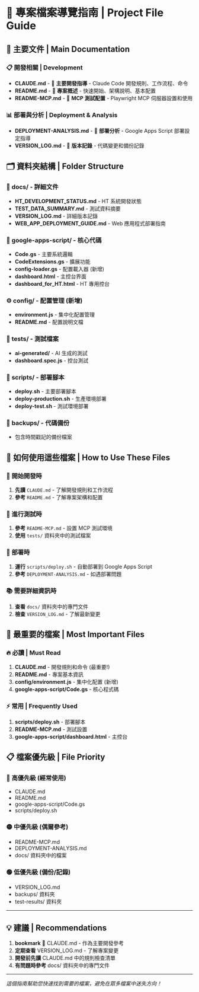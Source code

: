# 📁 專案檔案導覽指南 | Project File Guide

## 🎯 **主要文件 | Main Documentation**

### 📋 **開發相關 | Development**
- **CLAUDE.md** - 🎯 **主要開發指導** - Claude Code 開發規則、工作流程、命令
- **README.md** - 📖 **專案概述** - 快速開始、架構說明、基本配置
- **README-MCP.md** - 🤖 **MCP 測試配置** - Playwright MCP 伺服器設置和使用

### 📊 **部署與分析 | Deployment & Analysis**
- **DEPLOYMENT-ANALYSIS.md** - 🚀 **部署分析** - Google Apps Script 部署設定指導
- **VERSION_LOG.md** - 📝 **版本記錄** - 代碼變更和備份記錄

## 🗂️ **資料夾結構 | Folder Structure**

### 📁 **docs/** - 詳細文件
- **HT_DEVELOPMENT_STATUS.md** - HT 系統開發狀態
- **TEST_DATA_SUMMARY.md** - 測試資料摘要
- **VERSION_LOG.md** - 詳細版本記錄
- **WEB_APP_DEPLOYMENT_GUIDE.md** - Web 應用程式部署指南

### 🔧 **google-apps-script/** - 核心代碼
- **Code.gs** - 主要系統邏輯
- **CodeExtensions.gs** - 擴展功能
- **config-loader.gs** - 配置載入器 (新增)
- **dashboard.html** - 主控台界面
- **dashboard_for_HT.html** - HT 專用控台

### ⚙️ **config/** - 配置管理 (新增)
- **environment.js** - 集中化配置管理
- **README.md** - 配置說明文檔

### 🧪 **tests/** - 測試檔案
- **ai-generated/** - AI 生成的測試
- **dashboard.spec.js** - 控台測試

### 🚀 **scripts/** - 部署腳本
- **deploy.sh** - 主要部署腳本
- **deploy-production.sh** - 生產環境部署
- **deploy-test.sh** - 測試環境部署

### 💾 **backups/** - 代碼備份
- 包含時間戳記的備份檔案

## 🎯 **如何使用這些檔案 | How to Use These Files**

### 🚀 **開始開發時**
1. **先讀** `CLAUDE.md` - 了解開發規則和工作流程
2. **參考** `README.md` - 了解專案架構和配置

### 🧪 **進行測試時**
1. **參考** `README-MCP.md` - 設置 MCP 測試環境
2. **使用** `tests/` 資料夾中的測試檔案

### 🚀 **部署時**
1. **運行** `scripts/deploy.sh` - 自動部署到 Google Apps Script
2. **參考** `DEPLOYMENT-ANALYSIS.md` - 如遇部署問題

### 📚 **需要詳細資訊時**
1. **查看** `docs/` 資料夾中的專門文件
2. **檢查** `VERSION_LOG.md` - 了解最新變更

## 🎯 **最重要的檔案 | Most Important Files**

### 🔥 **必讀 | Must Read**
1. **CLAUDE.md** - 開發規則和命令 (最重要!)
2. **README.md** - 專案基本資訊
3. **config/environment.js** - 集中化配置 (新增)
4. **google-apps-script/Code.gs** - 核心程式碼

### ⚡ **常用 | Frequently Used**
1. **scripts/deploy.sh** - 部署腳本
2. **README-MCP.md** - 測試設置
3. **google-apps-script/dashboard.html** - 主控台

## 📋 **檔案優先級 | File Priority**

### 🔴 **高優先級 (經常使用)**
- CLAUDE.md
- README.md
- google-apps-script/Code.gs
- scripts/deploy.sh

### 🟡 **中優先級 (偶爾參考)**
- README-MCP.md
- DEPLOYMENT-ANALYSIS.md
- docs/ 資料夾中的檔案

### 🟢 **低優先級 (備份/記錄)**
- VERSION_LOG.md
- backups/ 資料夾
- test-results/ 資料夾

---

## 💡 **建議 | Recommendations**

1. **bookmark** 📌 CLAUDE.md - 作為主要開發參考
2. **定期查看** VERSION_LOG.md - 了解專案變更
3. **開發前先讀** CLAUDE.md 中的規則檢查清單
4. **有問題時參考** docs/ 資料夾中的專門文件

---

*這個指南幫助您快速找到需要的檔案，避免在眾多檔案中迷失方向！*